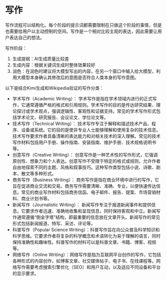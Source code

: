 # 写作

写作流程可以结构化。每个阶段的提示词都需要限制在只做这个阶段的事情，但是也需要给用户以主动控制的空间。写作是一个相对比较主观的表达，因此需要让用户表达自己的想法。

写作阶段：
1. 生成提纲：AI生成质量比较差
2. 生成内容：根据关键词生成时整体效果较好
3. 润色：在润色时建议将大模型写出的内容，在另一个窗口中输入给大模型，利用大模型本身确认其修改后的意图是否符合人类本身的写作意图。

以下是结合Kimi生成和Wikipedia验证的写作分类：

- 学术写作（Academic Writing）： 学术写作是指在学术领域内进行的正式写作，它通常遵循严格的格式和引用规则。学术写作的目的是传达研究结果、理论探讨或学术观点，强调逻辑性、客观性和证据支持。常见的学术写作形式包括学术论文、研究报告、会议论文、学位论文等。 
- 技术写作（Technical Writing）： 技术写作专注于解释和描述技术产品、程序、设备或系统。它的目的是使非专业人士能够理解和使用复杂的技术信息。技术写作要求作者具备清晰的表达能力和对相关技术的深入理解。常见的技术写作材料包括用户手册、操作指南、安装指南、维护手册、技术规格说明书等。 
- 创意写作（Creative Writing）： 创意写作是一种艺术性的写作形式，它强调原创性、想象力和个人表达。创意写作不受限于特定的格式或规则，允许作者自由地探索不同的主题、风格和叙事技巧。这种写作类型包括小说、诗歌、剧本、散文等多种形式。
- 商务写作（Business Writing）： 商务写作是指在商业环境中进行的写作，它旨在促进商业交流和交易。商务写作需要清晰、准确、专业，以便快速传达信息。常见的商业写作材料包括商务信函、电子邮件、报告、提案、市场营销材料、商业计划书等。 
- 新闻写作（Journalistic Writing）： 新闻写作专注于报道新闻事件和提供信息。它要求作者迅速、准确地收集和呈现信息，同时保持客观和中立。新闻写作通常遵循“倒金字塔”结构，即最重要的信息放在文章开头。新闻写作的常见形式包括新闻报道、特写、采访、评论等。
- 科普写作（Popular Science Writing）：科普写作旨在向公众普及科学知识和科学思维。它要求作者将复杂的科学概念和术语转化为易于理解的语言，同时保持准确性和趣味性。科普写作的材料可以是科普文章、书籍、博客、视频等。
- 网络写作（Online Writing）：网络写作是指为互联网平台创作的写作，它包括各种形式的内容创作，如博客文章、社交媒体帖子、电子书、在线课程等。网络写作需要考虑搜索引擎优化（SEO）和用户互动，以及适应不同设备和平台的显示要求。
